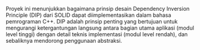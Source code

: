 Proyek ini menunjukkan bagaimana prinsip desain Dependency Inversion Principle (DIP) dari SOLID dapat diimplementasikan dalam bahasa pemrograman C++. DIP adalah prinsip penting yang bertujuan untuk mengurangi ketergantungan langsung antara bagian utama aplikasi (modul level tinggi) dengan detail teknis implementasi (modul level rendah), dan sebaliknya mendorong penggunaan abstraksi.

